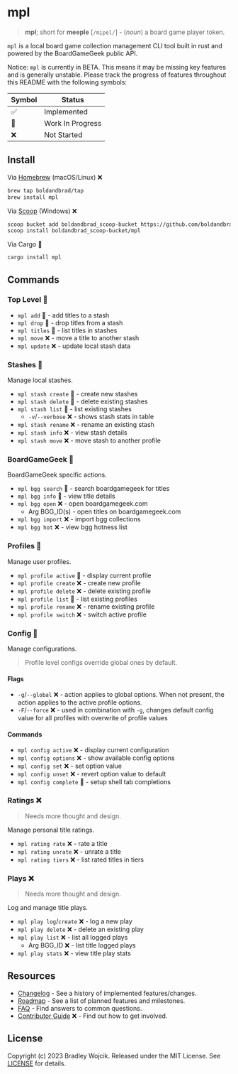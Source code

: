 # mpl

> **mpl**; short for **meeple** [`/mipel/`] - (*noun*) a board game player
> token.

`mpl` is a local board game collection management CLI tool built in rust and
powered by the BoardGameGeek public API.

Notice: `mpl` is currently in BETA. This means it may be missing key features and is generally unstable.
Please track the progress of features throughout this README with the following symbols:

| Symbol    | Status            |
| -         | -                 |
| ✅        | Implemented       |
| 🚧        | Work In Progress  |
| ❌        | Not Started       |

## Install

Via [Homebrew](https://brew.sh) (macOS/Linux) ❌

```sh
brew tap boldandbrad/tap
brew install mpl
```

Via [Scoop](https://scoop.sh) (Windows) ❌

```sh
scoop bucket add boldandbrad_scoop-bucket https://github.com/boldandbrad/scoop-bucket
scoop install boldandbrad_scoop-bucket/mpl
```

Via Cargo 🚧

```sh
cargo install mpl
```

## Commands

### Top Level 🚧

- `mpl add` 🚧 - add titles to a stash
- `mpl drop` 🚧 - drop titles from a stash
- `mpl titles` 🚧 - list titles in stashes
- `mpl move` ❌ - move a title to another stash
- `mpl update` ❌ - update local stash data

### Stashes 🚧

Manage local stashes.

- `mpl stash create` 🚧 - create new stashes
- `mpl stash delete` 🚧 - delete existing stashes
- `mpl stash list` 🚧 - list existing stashes
  - `-v`/`--verbose` ❌ - shows stash stats in table
- `mpl stash rename` ❌ - rename an existing stash
- `mpl stash info` ❌ - view stash details
- `mpl stash move` ❌ - move stash to another profile

### BoardGameGeek 🚧

BoardGameGeek specific actions.

- `mpl bgg search` 🚧 - search boardgamegeek for titles
- `mpl bgg info` 🚧 - view title details
- `mpl bgg open` ❌ - open boardgamegeek.com
  - Arg BGG_ID(s) - open titles on boardgamegeek.com
- `mpl bgg import` ❌ - import bgg collections
- `mpl bgg hot` ❌ - view bgg hotness list

### Profiles 🚧

Manage user profiles.

- `mpl profile active` 🚧 - display current profile
- `mpl profile create` ❌ - create new profile
- `mpl profile delete` ❌ - delete existing profile
- `mpl profile list` 🚧 - list existing profiles
- `mpl profile rename` ❌ - rename existing profile
- `mpl profile switch` ❌ - switch active profile

### Config 🚧

Manage configurations.

> Profile level configs override global ones by default.

#### Flags

- `-g`/`--global` ❌ - action applies to global options. When not present, the action applies to the active profile options.
- `-F`/`--force` ❌ - used in combination with `-g`, changes default config value for all profiles with overwrite of profile values

#### Commands

- `mpl config active` ❌ - display current configuration
- `mpl config options` ❌ - show available config options
- `mpl config set` ❌ - set option value
- `mpl config unset` ❌ - revert option value to default
- `mpl config complete` 🚧 - setup shell tab completions

### Ratings ❌

> Needs more thought and design.

Manage personal title ratings.

- `mpl rating rate` ❌ - rate a title
- `mpl rating unrate` ❌ - unrate a title
- `mpl rating tiers` ❌ - list rated titles in tiers

### Plays ❌

> Needs more thought and design.

Log and manage title plays.

- `mpl play log`/`create` ❌ - log a new play
- `mpl play delete` ❌ - delete an existing play
- `mpl play list` ❌ - list all logged plays
  - Arg BGG_ID ❌ - list title logged plays
- `mpl play stats` ❌ - view title play stats

## Resources

- [Changelog](docs/changelog.md) - See a history of implemented features/changes.
- [Roadmap](https://github.com/boldandbrad/mpl-cli/milestones) - See a list of planned features and milestones.
- [FAQ](docs/faq.md) - Find answers to common questions.
- [Contributor Guide](docs/contributing.md) ❌ - Find out how to get involved.

## License

Copyright (c) 2023 Bradley Wojcik. Released under the MIT License. See
[LICENSE](LICENSE) for details.
